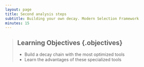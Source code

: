 ```yaml
---
layout: page
title: Second analysis steps
subtitle: Building your own decay. Modern Selection Framework
minutes: 15
---
```


> ## Learning Objectives {.objectives}
>
> * Build a decay chain with the most optimized tools
> * Learn the advantages of these specialized tools

